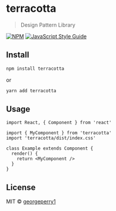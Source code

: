 # terracotta

> Design Pattern Library

[![NPM](https://img.shields.io/npm/v/terracotta.svg)](https://www.npmjs.com/package/terracotta) [![JavaScript Style Guide](https://img.shields.io/badge/code_style-standard-brightgreen.svg)](https://standardjs.com)

## Install

```bash
npm install terracotta
```

or

```bash
yarn add terracotta
```

## Usage

```tsx
import React, { Component } from 'react'

import { MyComponent } from 'terracotta'
import 'terracotta/dist/index.css'

class Example extends Component {
  render() {
    return <MyComponent />
  }
}
```

## License

MIT © [georgeperry1](https://github.com/georgeperry1)
